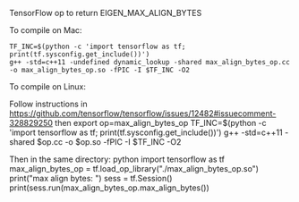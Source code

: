 TensorFlow op to return EIGEN_MAX_ALIGN_BYTES

To compile on Mac:

    TF_INC=$(python -c 'import tensorflow as tf; print(tf.sysconfig.get_include())')
    g++ -std=c++11 -undefined dynamic_lookup -shared max_align_bytes_op.cc -o max_align_bytes_op.so -fPIC -I $TF_INC -O2

To compile on Linux:

Follow instructions in https://github.com/tensorflow/tensorflow/issues/12482#issuecomment-328829250
then
export op=max_align_bytes_op
TF_INC=$(python -c 'import tensorflow as tf; print(tf.sysconfig.get_include())')
g++ -std=c++11 -shared $op.cc -o $op.so -fPIC -I $TF_INC -O2


Then in the same directory:
    python
    import tensorflow as tf
    max_align_bytes_op = tf.load_op_library("./max_align_bytes_op.so")
    print("max align bytes: ")
    sess = tf.Session()
    print(sess.run(max_align_bytes_op.max_align_bytes())
